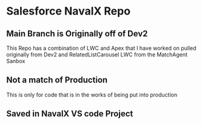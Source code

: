 # Salesforce NavalX Repo

## Main Branch is Originally off of Dev2
This Repo has a combination of LWC and Apex that I have worked on pulled originally from Dev2 and RelatedListCarousel LWC from the MatchAgent Sanbox

## Not a match of Production
This is only for code that is in the works of being put into production

## Saved in NavalX VS code Project



